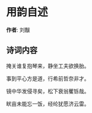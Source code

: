 # 用韵自述

**作者**: 刘黻

## 诗词内容

掩关谁复抱琴来，静坐工夫欲换胎。

事到平心方是道，行希前哲奈非才。

镜中华发侵寻矣，松下衰翁矍铄哉。

畎亩未能忘一饭，经纶犹愿济云雷。

